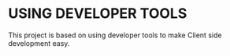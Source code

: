 # USING DEVELOPER TOOLS
This project is based on using developer tools to make Client side development easy.

